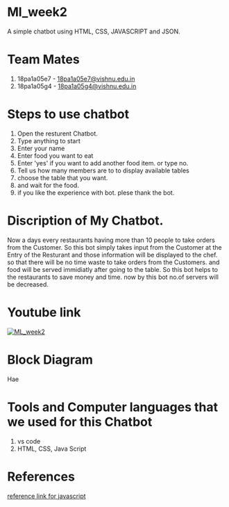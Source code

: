 # Ml_week2
A simple chatbot using HTML, CSS, JAVASCRIPT and JSON.

# Team Mates
1) 18pa1a05e7 - 18pa1a05e7@vishnu.edu.in
2) 18pa1a05g4 - 18pa1a05g4@vishnu.edu.in

# Steps to use chatbot
1) Open the resturent Chatbot.
2) Type anything to start
3) Enter your name 
4) Enter food you want to eat
5) Enter 'yes' if you want to add another food item. or type no.
6) Tell us how many members are to to display available tables
7) choose the table that you want.
8) and wait for the food.
9) if you like the experience with bot. plese thank the bot.

# Discription of My Chatbot.
 Now a days every restaurants having more than 10 people to take orders from the Customer. So this bot simply takes input from the Customer at the Entry of the Resturant and those information will be displayed to the chef. so that there will be no time waste to take orders from the Customers. and food will be served immidiatly after going to the table.
 So this bot helps to the restaurants to save money and time. now by this bot no.of servers will be decreased.
# Youtube link 

[![ML_week2](https://img.youtube.com/vi/WCSz0R_Io8s/0.jpg)](https://www.youtube.com/watch?v=WCSz0R_Io8s)

# Block Diagram
Hae

# Tools and Computer languages that we used for this Chatbot
1) vs code
2) HTML, CSS, Java Script

# References
[reference link for javascript](https://www.w3schools.com/js/DEFAULT.asp)
